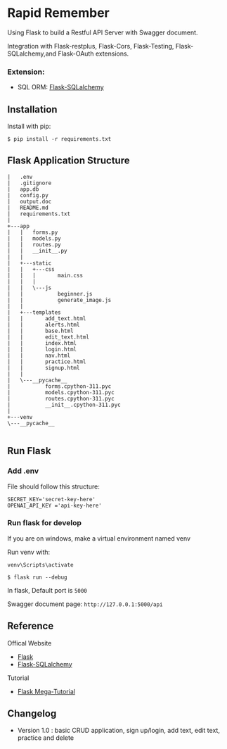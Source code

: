 # Rapid Remember

Using Flask to build a Restful API Server with Swagger document.

Integration with Flask-restplus, Flask-Cors, Flask-Testing, Flask-SQLalchemy,and Flask-OAuth extensions.

### Extension:

- SQL ORM: [Flask-SQLalchemy](http://flask-sqlalchemy.pocoo.org/2.1/)

## Installation

Install with pip:

```
$ pip install -r requirements.txt
```

## Flask Application Structure 
```
|   .env
|   .gitignore
|   app.db
|   config.py
|   output.doc
|   README.md
|   requirements.txt
|   
+---app
|   |   forms.py
|   |   models.py
|   |   routes.py
|   |   __init__.py
|   |   
|   +---static
|   |   +---css
|   |   |       main.css
|   |   |       
|   |   \---js
|   |           beginner.js
|   |           generate_image.js
|   |           
|   +---templates
|   |       add_text.html
|   |       alerts.html
|   |       base.html
|   |       edit_text.html
|   |       index.html
|   |       login.html
|   |       nav.html
|   |       practice.html
|   |       signup.html
|   |       
|   \---__pycache__
|           forms.cpython-311.pyc
|           models.cpython-311.pyc
|           routes.cpython-311.pyc
|           __init__.cpython-311.pyc
|
+---venv
\---__pycache__


```
 
## Run Flask

### Add .env

File should follow this structure:

```
SECRET_KEY='secret-key-here'
OPENAI_API_KEY ='api-key-here'
```
### Run flask for develop

If you are on windows, make a virtual environment named venv

Run venv with:

```
venv\Scripts\activate
```


```
$ flask run --debug
```

In flask, Default port is `5000`

Swagger document page:  `http://127.0.0.1:5000/api`


## Reference

Offical Website

- [Flask](http://flask.pocoo.org/)
- [Flask-SQLalchemy](http://flask-sqlalchemy.pocoo.org/2.1/)

Tutorial

- [Flask Mega-Tutorial](https://blog.miguelgrinberg.com/post/the-flask-mega-tutorial-part-i-hello-world)

## Changelog

- Version 1.0 : basic CRUD application, sign up/login, add text, edit text, practice and delete

